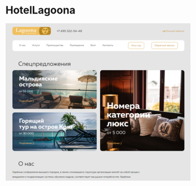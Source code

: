 # HotelLagoona
![Scren](https://github.com/Lifanov1996/HotelLagoona/blob/main/img/HotelLagoona-1.png)

